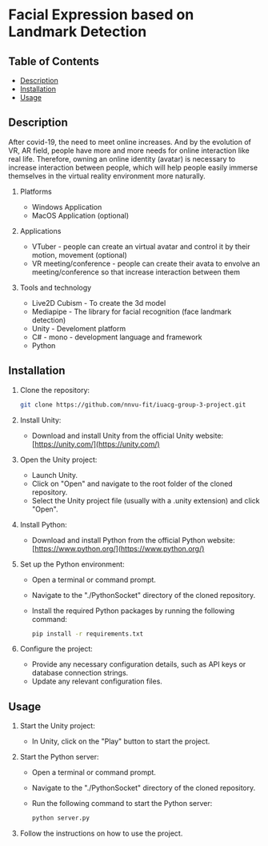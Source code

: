 # Facial Expression based on Landmark Detection

## Table of Contents

- [Description](#description)
- [Installation](#installation)
- [Usage](#usage)

## Description

After covid-19, the need to meet online increases. And by the evolution of VR, AR field, people have more and more needs for online interaction like real life. Therefore, owning an online identity (avatar) is necessary to increase interaction between people, which will help people easily immerse themselves in the virtual reality environment more naturally.

1. Platforms

    - Windows Application
    - MacOS Application (optional)

2. Applications

    - VTuber - people can create an virtual avatar and control it by their motion, movement (optional)
    - VR meeting/conference - people can create their avata to envolve an meeting/conference so that increase interaction between them

3. Tools and technology

    - Live2D Cubism - To create the 3d model
    - Mediapipe - The library for facial recognition (face landmark detection)
    - Unity - Develoment platform
    - C# - mono - development language and framework
    - Python

## Installation

1. Clone the repository:

    ```bash
    git clone https://github.com/nnvu-fit/iuacg-group-3-project.git
    ```

2. Install Unity:

    - Download and install Unity from the official Unity website: [https://unity.com/](https://unity.com/)

3. Open the Unity project:

    - Launch Unity.
    - Click on "Open" and navigate to the root folder of the cloned repository.
    - Select the Unity project file (usually with a .unity extension) and click "Open".

4. Install Python:

    - Download and install Python from the official Python website: [https://www.python.org/](https://www.python.org/)

5. Set up the Python environment:

    - Open a terminal or command prompt.
    - Navigate to the "./PythonSocket" directory of the cloned repository.
    - Install the required Python packages by running the following command:

        ```bash
        pip install -r requirements.txt
        ```

6. Configure the project:

    - Provide any necessary configuration details, such as API keys or database connection strings.
    - Update any relevant configuration files.

## Usage

1. Start the Unity project:

    - In Unity, click on the "Play" button to start the project.

2. Start the Python server:

    - Open a terminal or command prompt.
    - Navigate to the "./PythonSocket" directory of the cloned repository.
    - Run the following command to start the Python server:

        ```bash
        python server.py
        ```

3. Follow the instructions on how to use the project.
